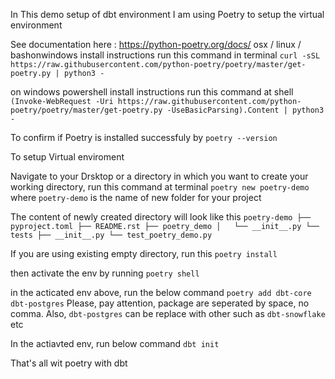 In This demo setup of dbt environment
I am using Poetry to setup the virtual environment

<!-- Installing Poetry -->
See documentation here : https://python-poetry.org/docs/
osx / linux / bashonwindows install instructions
run this command in terminal
`curl -sSL https://raw.githubusercontent.com/python-poetry/poetry/master/get-poetry.py | python3 -`

on windows powershell install instructions
run this command at shell
`(Invoke-WebRequest -Uri https://raw.githubusercontent.com/python-poetry/poetry/master/get-poetry.py -UseBasicParsing).Content | python3 -`


To confirm if Poetry is installed successfuly by
`poetry --version`


To setup Virtual enviroment

Navigate to your Drsktop or a directory in which you want to create your working directory,
run this command at terminal
`poetry new poetry-demo` where `poetry-demo` is the name of new folder for your project

The content of newly created directory will look like this
`poetry-demo
├── pyproject.toml
├── README.rst
├── poetry_demo
│   └── __init__.py
└── tests
    ├── __init__.py
    └── test_poetry_demo.py`

If you are using existing empty directory, run this 
`poetry install`

then activate the env by running
`poetry shell`

<!-- Installing DBT with Poetry -->
in the acticated env above, run the below command
`poetry add dbt-core dbt-postgres` Please, pay attention, package are seperated by space, no comma. Also, `dbt-postgres` can be replace with other such as `dbt-snowflake` etc

<!-- Initialize dbt -->

In the actiavted env, run below command
`dbt init`


That's all wit poetry with dbt